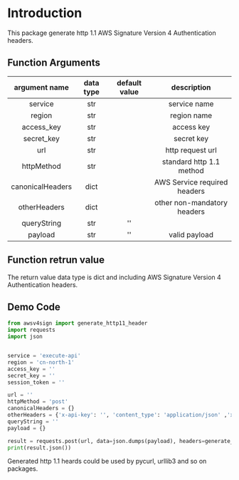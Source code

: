 # Introduction

This package generate http 1.1 AWS Signature Version 4 Authentication headers.

## Function Arguments

|  argument name   | data type | default value |         description          |
|:----------------:|:---------:|:-------------:|:----------------------------:|
|     service      |    str    |               |         service name         |
|      region      |    str    |               |         region name          |
|    access_key    |    str    |               |          access key          |
|    secret_key    |    str    |               |          secret key          |
|       url        |    str    |               |       http request url       |
|    httpMethod    |    str    |               |   standard http 1.1 method   |
| canonicalHeaders |   dict    |               | AWS Service required headers |
|   otherHeaders   |   dict    |               | other non-mandatory headers  |
|   queryString    |    str    |      ''       |                              |
|     payload      |    str    |      ''       |        valid payload         |

## Function retrun value

The return value data type is dict and including AWS Signature Version 4 Authentication headers.

## Demo Code

```python
from awsv4sign import generate_http11_header
import requests
import json


service = 'execute-api'
region = 'cn-north-1'
access_key = ''
secret_key = ''
session_token = ''

url = ''
httpMethod = 'post'
canonicalHeaders = {}
otherHeaders = {'x-api-key': '', 'content_type': 'application/json' ,'x-amz-security-token': session_token}
queryString = ''
payload = {}

result = requests.post(url, data=json.dumps(payload), headers=generate_http11_header(service, region, access_key, secret_key, url, 'post', canonicalHeaders, otherHeaders, queryString, json.dumps(payload)))
print(result.json())
```

Generated http 1.1 heards could be used by pycurl, urllib3 and so on packages.
